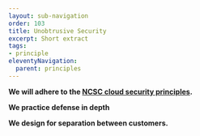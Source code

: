 ```yaml
---
layout: sub-navigation
order: 103
title: Unobtrusive Security
excerpt: Short extract
tags:
- principle
eleventyNavigation:
  parent: principles
---
```

**We will adhere to the [NCSC cloud security principles](https://www.ncsc.gov.uk/collection/cloud/the-cloud-security-principles).**

**We practice defense in depth** 

**We design for separation between customers.**
